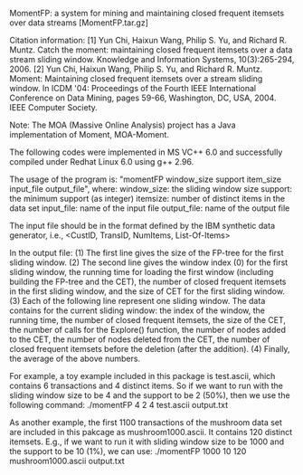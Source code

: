 MomentFP: a system for mining and maintaining closed frequent itemsets over data streams [MomentFP.tar.gz] 

Citation information:
[1] Yun Chi, Haixun Wang, Philip S. Yu, and Richard R. Muntz. Catch the moment: maintaining closed frequent itemsets over a data stream sliding window. Knowledge and Information Systems, 10(3):265-294, 2006.
[2] Yun Chi, Haixun Wang, Philip S. Yu, and Richard R. Muntz. Moment: Maintaining closed frequent itemsets over a stream sliding window. In ICDM '04: Proceedings of the Fourth IEEE International Conference on Data Mining, pages 59-66, Washington, DC, USA, 2004. IEEE Computer Society.

Note: The MOA (Massive Online Analysis) project has a Java implementation of Moment, MOA-Moment.

The following codes were implemented in MS VC++ 6.0 and successfully compiled under Redhat Linux 6.0 using g++ 2.96.

The usage of the program is: "momentFP window_size support item_size input_file output_file", where:
window_size: the sliding window size
support: the minimum support (as integer)
itemsize: number of distinct items in the data set
input_file: name of the input file
output_file: name of the output file

The input file should be in the format defined by the IBM synthetic data generator, i.e.,
<CustID, TransID, NumItems, List-Of-Items>

In the output file:
(1) The first line gives the size of the FP-tree for the first sliding window.
(2) The second line gives the window index (0) for the first sliding window, the running time for
loading the first window (including building the FP-tree and the CET), the number of closed
frequent itemsets in the first sliding window, and the size of CET for the first sliding window.
(3) Each of the following line represent one sliding window. The data contains for the current
sliding window: the index of the window, the running time, the number of closed frequent itemsets, 
the size of the CET, the number of calls for the Explore() function, the number of nodes added to 
the CET, the number of nodes deleted from the CET, the number of closed frequent itemsets before
the deletion (after the addition).
(4) Finally, the average of the above numbers.

For example, a toy example included in this package is test.ascii, which contains 6 transactions
and 4 distinct items. So if we want to run with the sliding window size to be 4 and the support
to be 2 (50%), then we use the following command:
./momentFP 4 2 4 test.ascii output.txt

As another example, the first 1100 transactions of the mushroom data set are included in this
pakcage as mushroom1000.ascii. It contains 120 distinct itemsets. E.g., if we want to run it
with sliding window size to be 1000 and the support to be 10 (1%), we can use:
./momentFP 1000 10 120 mushroom1000.ascii output.txt

